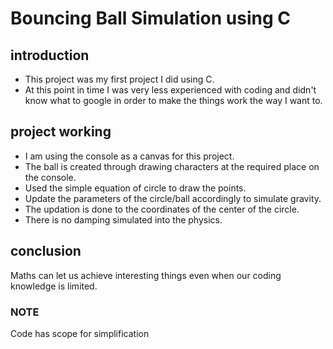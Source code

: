 # Bouncing Ball Simulation using C

## introduction
- This project was my first project I did using C.
- At this point in time I was very less experienced with coding and didn't know what to google in order to make the things work the way I want to.

## project working
- I am using the console as a canvas for this project.
- The ball is created through drawing characters at the required place on the console.
- Used the simple equation of circle to draw the points.
- Update the parameters of the circle/ball accordingly to simulate gravity.
- The updation is done to the coordinates of the center of the circle.
- There is no damping simulated into the physics.

## conclusion
Maths can let us achieve interesting things even when our coding knowledge is limited.

### NOTE
Code has scope for simplification
